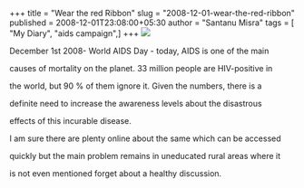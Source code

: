 +++
title = "Wear the red Ribbon"
slug = "2008-12-01-wear-the-red-ribbon"
published = 2008-12-01T23:08:00+05:30
author = "Santanu Misra"
tags = [ "My Diary", "aids campaign",]
+++
[![](../images/thumbnails/2008-12-01-wear-the-red-ribbon-Aids_awareness.jpg)](../images/2008-12-01-wear-the-red-ribbon-Aids_awareness.jpg)



December 1st 2008- World AIDS Day - today, AIDS is one of the main

causes of mortality on the planet. 33 million people are HIV-positive in

the world, but 90 % of them ignore it. Given the numbers, there is a

definite need to increase the awareness levels about the disastrous

effects of this incurable disease.



I am sure there are plenty online about the same which can be accessed

quickly but the main problem remains in uneducated rural areas where it

is not even mentioned forget about a healthy discussion.
